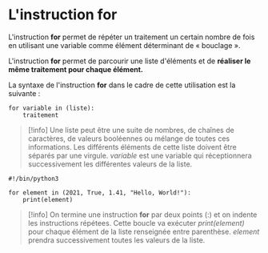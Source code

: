 
# L'instruction for

L'instruction **for** permet de répéter un traitement un certain nombre de fois en utilisant une variable comme élément déterminant de « bouclage ».

L'instruction **for** permet de parcourir une liste d'éléments et de **réaliser le même traitement pour chaque élément.**

La syntaxe de l'instruction **for** dans le cadre de cette utilisation est la suivante :

```
for variable in (liste):
    traitement
```

>[!info] Une liste peut être une suite de nombres, de chaînes de caractères, de valeurs booléennes ou mélange de toutes ces informations. Les différents éléments de cette liste doivent être séparés par une virgule.
>*variable* est une variable qui réceptionnera successivement les différentes valeurs de la liste.

```
#!/bin/python3

for element in (2021, True, 1.41, "Hello, World!"):
    print(element)
```

>[!info] On termine une instruction **for** par deux points (:) et on indente les instructions répétees.
>Cette boucle va exécuter *print(element)* pour chaque élément de la liste renseignée entre parenthèse. *element* prendra successivement toutes les valeurs de la liste.


